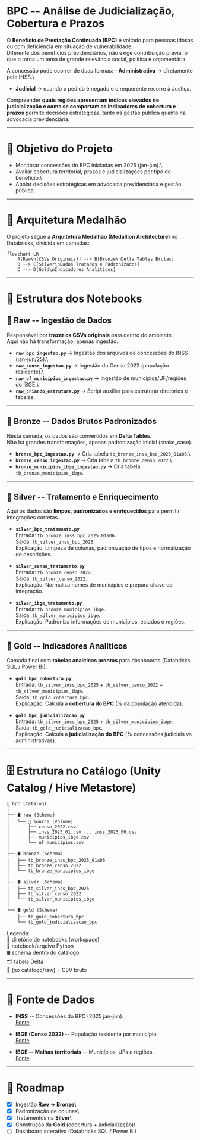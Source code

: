 # BPC -- Análise de Judicialização, Cobertura e Prazos

O **Benefício de Prestação Continuada (BPC)** é voltado para pessoas
idosas ou com deficiência em situação de vulnerabilidade.\
Diferente dos benefícios previdenciários, não exige contribuição prévia,
o que o torna um tema de grande relevância social, política e
orçamentária.

A concessão pode ocorrer de duas formas: - **Administrativa** →
diretamente pelo INSS.\
- **Judicial** → quando o pedido é negado e o requerente recorre à
Justiça.

Compreender **quais regiões apresentam índices elevados de
judicialização e como se comportam os indicadores de cobertura e
prazos** permite decisões estratégicas, tanto na gestão pública quanto
na advocacia previdenciária.

------------------------------------------------------------------------

# 🎯 Objetivo do Projeto

-   Monitorar concessões do BPC iniciadas em 2025 (jan-jun).\
-   Avaliar cobertura territorial, prazos e judicializações por tipo de
    benefício.\
-   Apoiar decisões estratégicas em advocacia previdenciária e gestão
    pública.

------------------------------------------------------------------------

# 🧩 Arquitetura Medalhão

O projeto segue a **Arquitetura Medalhão (Medallion Architecture)** no
Databricks, dividida em camadas:

``` mermaid
flowchart LR
    A[Raw\n(CSVs Originais)] --> B[Bronze\nDelta Tables Brutas]
    B --> C[Silver\nDados Tratados e Padronizados]
    C --> D[Gold\nIndicadores Analíticos]
```

------------------------------------------------------------------------

# 📂 Estrutura dos Notebooks

## 🔹 Raw -- Ingestão de Dados

Responsável por **trazer os CSVs originais** para dentro do ambiente.\
Aqui não há transformação, apenas ingestão.

-   **`raw_bpc_ingestao.py`** → Ingestão dos arquivos de concessões do
    INSS (jan-jun/25).\
-   **`raw_censo_ingestao.py`** → Ingestão do Censo 2022 (população
    residente).\
-   **`raw_uf_municipios_ingestao.py`** → Ingestão de
    municípios/UF/regiões do IBGE.\
-   **`raw_criando_estrutura.py`** → Script auxiliar para estruturar
    diretórios e tabelas.

------------------------------------------------------------------------

## 🔹 Bronze -- Dados Brutos Padronizados

Nesta camada, os dados são convertidos em **Delta Tables**.\
Não há grandes transformações, apenas padronização inicial (snake_case).

-   **`bronze_bpc_ingestao.py`** → Cria tabela
    `tb_bronze_inss_bpc_2025_01a06`.\
-   **`bronze_censo_ingestao.py`** → Cria tabela
    `tb_bronze_censo_2022`.\
-   **`bronze_municipios_ibge_ingestao.py`** → Cria tabela
    `tb_bronze_municipios_ibge`.

------------------------------------------------------------------------

## 🔹 Silver -- Tratamento e Enriquecimento

Aqui os dados são **limpos, padronizados e enriquecidos** para permitir
integrações corretas.

-   **`silver_bpc_tratamento.py`**\
    Entrada: `tb_bronze_inss_bpc_2025_01a06`.\
    Saída: `tb_silver_inss_bpc_2025`.\
    Explicação: Limpeza de colunas, padronização de tipos e normalização
    de descrições.

-   **`silver_censo_tratamento.py`**\
    Entrada: `tb_bronze_censo_2022`.\
    Saída: `tb_silver_censo_2022`.\
    Explicação: Normaliza nomes de municípios e prepara chave de
    integração.

-   **`silver_ibge_tratamento.py`**\
    Entrada: `tb_bronze_municipios_ibge`.\
    Saída: `tb_silver_municipios_ibge`.\
    Explicação: Padroniza informações de municípios, estados e regiões.

------------------------------------------------------------------------

## 🔹 Gold -- Indicadores Analíticos

Camada final com **tabelas analíticas prontas** para dashboards
(Databricks SQL / Power BI).

-   **`gold_bpc_cobertura.py`**\
    Entrada: `tb_silver_inss_bpc_2025` + `tb_silver_censo_2022` +
    `tb_silver_municipios_ibge`.\
    Saída: `tb_gold_cobertura_bpc`.\
    Explicação: Calcula a **cobertura do BPC** (% da população
    atendida).

-   **`gold_bpc_judicializacao.py`**\
    Entrada: `tb_silver_inss_bpc_2025` + `tb_silver_municipios_ibge`.\
    Saída: `tb_gold_judicializacao_bpc`.\
    Explicação: Calcula a **judicialização do BPC** (% concessões
    judiciais vs administrativas).

------------------------------------------------------------------------

# 🗄️ Estrutura no Catálogo (Unity Catalog / Hive Metastore)

    🏦 bpc (Catalog)
    │
    ├── 🛢️ raw (Schema)
    │   └── 📂 source (Volume)
    │       ├── censo_2022.csv
    │       ├── inss_2025_01.csv ... inss_2025_06.csv
    │       ├── municipios_ibge.csv
    │       └── uf_municipios.csv
    │
    ├── 🛢️ bronze (Schema)
    │   ├── tb_bronze_inss_bpc_2025_01a06
    │   ├── tb_bronze_censo_2022
    │   └── tb_bronze_municipios_ibge
    │
    ├── 🛢️ silver (Schema)
    │   ├── tb_silver_inss_bpc_2025
    │   ├── tb_silver_censo_2022
    │   └── tb_silver_municipios_ibge
    │
    └── 🛢️ gold (Schema)
        ├── tb_gold_cobertura_bpc
        └── tb_gold_judicializacao_bpc

Legenda:\
📂 diretório de notebooks (workspace)\
📄 notebook/arquivo Python\
🛢️ schema dentro do catálogo\
🗂️ tabela Delta\
📄 (no catálogo/raw) = CSV bruto

------------------------------------------------------------------------

# 📑 Fonte de Dados

-   **INSS** -- Concessões do BPC (2025 jan-jun).\
    [Fonte](https://dadosabertos.inss.gov.br/dataset/beneficios-concedidos-plano-de-dados-abertos-jun-2023-a-jun-2025)

-   **IBGE (Censo 2022)** -- População residente por município.\
    [Fonte](https://www.ibge.gov.br/estatisticas/sociais/trabalho/22827-censo-demografico-2022.html?=&t=downloads/)

-   **IBGE -- Malhas territoriais** -- Municípios, UFs e regiões.\
    [Fonte](https://www.ibge.gov.br/geociencias/organizacao-do-territorio/malhas-territoriais/15774-malhas.html/)

------------------------------------------------------------------------

# 🚀 Roadmap

-   [x] Ingestão **Raw → Bronze**\
-   [x] Padronização de colunas\
-   [x] Tratamentos na **Silver**\
-   [x] Construção da **Gold** (cobertura + judicialização)\
-   [ ] Dashboard interativo (Databricks SQL / Power BI)
